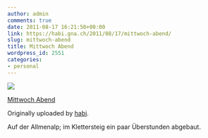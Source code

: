 ```yaml
---
author: admin
comments: true
date: 2011-08-17 16:21:50+00:00
link: https://habi.gna.ch/2011/08/17/mittwoch-abend/
slug: mittwoch-abend
title: Mittwoch Abend
wordpress_id: 2551
categories:
- personal
---
```


[![](https://static.flickr.com/6077/6053397038_d279e2df96_m.jpg)](https://www.flickr.com/photos/habi/6053397038/)

[Mittwoch Abend](https://www.flickr.com/photos/habi/6053397038/)

Originally uploaded by [habi](https://www.flickr.com/photos/habi/).

Auf der Allmenalp; im Klettersteig ein paar Überstunden abgebaut.
